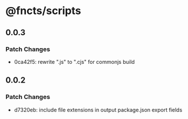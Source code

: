 # @fncts/scripts

## 0.0.3

### Patch Changes

- 0ca42f5: rewrite ".js" to ".cjs" for commonjs build

## 0.0.2

### Patch Changes

- d7320eb: include file extensions in output package.json export fields
